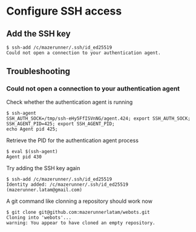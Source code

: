 # Configure SSH access
## Add the SSH key 
```
$ ssh-add /c/mazerunner/.ssh/id_ed25519
Could not open a connection to your authentication agent.
```
## Troubleshooting
### Could not open a connection to your authentication agent
Check whether the authentication agent is running
```
$ ssh-agent
SSH_AUTH_SOCK=/tmp/ssh-eHy5FfISVnNG/agent.424; export SSH_AUTH_SOCK;
SSH_AGENT_PID=425; export SSH_AGENT_PID;
echo Agent pid 425;
```
Retrieve the PID for the authentication agent process
```
$ eval $(ssh-agent)
Agent pid 430
```
Try adding the SSH key again
```
$ ssh-add /c/mazerunner/.ssh/id_ed25519
Identity added: /c/mazerunner/.ssh/id_ed25519 (mazerunner.latam@gmail.com)
```
A git command like clonning a repository should work now
```
$ git clone git@github.com:mazerunnerlatam/webots.git
Cloning into 'webots'...
warning: You appear to have cloned an empty repository.
```